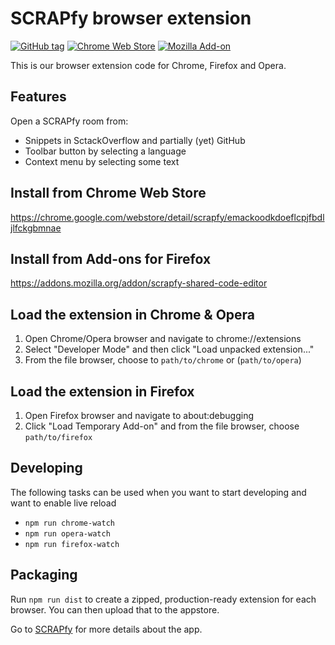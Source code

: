 # SCRAPfy browser extension

[![GitHub tag](https://img.shields.io/github/tag/hashdog/scrapfy-browser-extension.svg?style=flat-square)]()
[![Chrome Web Store](https://img.shields.io/chrome-web-store/v/emackoodkdoeflcpjfbdljlfckgbmnae.svg?style=flat-square)](https://chrome.google.com/webstore/detail/scrapfy/emackoodkdoeflcpjfbdljlfckgbmnae)
[![Mozilla Add-on](https://img.shields.io/amo/v/scrapfy-shared-code-editor.svg?style=flat-square)](https://addons.mozilla.org/addon/scrapfy-shared-code-editor)


This is our browser extension code for Chrome, Firefox and Opera.


## Features
Open a SCRAPfy room from:

- Snippets in SctackOverflow and partially (yet) GitHub
- Toolbar button by selecting a language
- Context menu by selecting some text


## Install from Chrome Web Store
https://chrome.google.com/webstore/detail/scrapfy/emackoodkdoeflcpjfbdljlfckgbmnae


## Install from Add-ons for Firefox
https://addons.mozilla.org/addon/scrapfy-shared-code-editor


## Load the extension in Chrome & Opera
1. Open Chrome/Opera browser and navigate to chrome://extensions
2. Select "Developer Mode" and then click "Load unpacked extension..."
3. From the file browser, choose to `path/to/chrome` or (`path/to/opera`)


## Load the extension in Firefox
1. Open Firefox browser and navigate to about:debugging
2. Click "Load Temporary Add-on" and from the file browser, choose `path/to/firefox`


## Developing
The following tasks can be used when you want to start developing and want to enable live reload

- `npm run chrome-watch`
- `npm run opera-watch`
- `npm run firefox-watch`


## Packaging
Run `npm run dist` to create a zipped, production-ready extension for each browser. You can then upload that to the appstore.

Go to [SCRAPfy](http://scrapfy.io/) for more details about the app.
